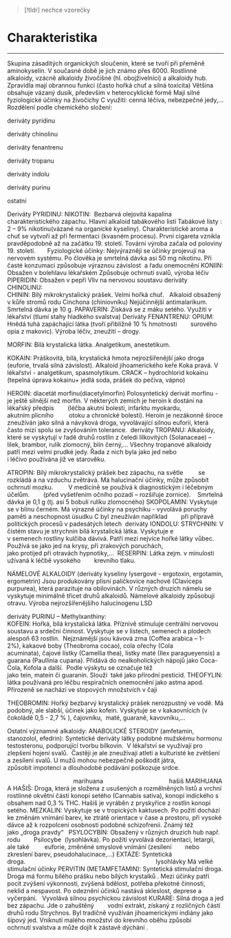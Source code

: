 > [!tldr]
> nechce vzorečky
# Charakteristika
---
Skupina zásaditých organických sloučenin, které se tvoří při přeměně aminokyselin.
V současné době je jich známo přes 6000.
Rostlinné alkaloidy, vzácně alkaloidy živočišné (hl. obojživelníci) a alkaloidy hub.
Zpravidla mají obrannou funkci (často hořká chuť a silná toxicita)
Většina obsahuje vázaný dusík, především v heterocyklické formě
Mají silné fyziologické účinky na živočichy C využití: cenná léčiva, nebezpečné jedy,…
Rozdělení podle chemického složení:

deriváty pyridinu

deriváty chinolinu

deriváty fenantrenu

deriváty tropanu 

deriváty indolu

deriváty purinu

ostatní

Deriváty PYRIDINU:
NIKOTIN: 
Bezbarvá olejovitá kapalina charakteristického zápachu.
Hlavní alkaloid tabákového listí
Tabákové listy : 2 – 9% nikotinu(vázané na organické kyseliny). Charakteristické aroma a chuť se vytvoří až při fermentaci (kvasném procesu).
První cigareta vznikla pravděpodobně až na začátku 19. století. Tovární výroba začala od poloviny 19. století.
      Fyziologické účinky:
Nejvýrazněji se účinky projevují na nervovém systému.
Po člověka je smrtelná dávka asi 50 mg nikotinu.
Při časté konzumaci způsobuje výraznou závislost  a řadu onemocnění
KONIIN:
Obsažen v bolehlavu lékařském
Způsobuje ochrnutí svalů, výroba léčiv
PIPERIDIN:
Obsažen v pepři
Vliv na nervovou soustavu
deriváty CHINOLINU:  
CHININ:
Bílý mikrokrystalický prášek.
Velmi hořká chuť.  
Alkaloid obsažený v kůře stromů rodu Cinchona (chiniovníku)
Nejúčinnější antimalarikum.
Smrtelná dávka je 10 g.
PAPAVERIN:
Získává se z máku setého.
Využití v lékařství (tlumí stahy hladkého svalstva)
Deriváty FENANTRENU:
OPIUM:
Hnědá tuhá zapáchající látka (tvoří přibližně 10 % hmotnosti
       surového opia z makovic).
Výroba léčiv, zneužití – drogy.

MORFIN:
Bílá krystalická látka.
Analgetikum, anestetikum.

KOKAIN:
Práškovitá, bílá, krystalická hmota nejrozšířenější jako droga
       (euforie, trvalá silná závislost).
Alkaloid jihoamerického keře Koka pravá.
 V lékařství - analgetikum, spasmolytikum.
CRACK – hydrochlorid kokainu
      (tepelná úprava kokainu+ jedlá soda, prášek do pečiva, vápno)

HEROIN:
diacetát morfinu(diacetylmorfin)
Polosyntetický derivát morfinu - je ještě silnější než morfin.
V některých zemích je heroin k dostání na lékařský předpis
       (léčba akutní bolesti, infarktu myokardu, akutním plicního
        otoku a chronické bolesti).
 Heroin je nezákonně široce zneužíván jako silná a návyková droga, vyvolávající silnou euforii, která často mizí spolu se zvyšováním tolerance. 
deriváty TROPANU:
Alkaloidy, které se vyskytují v řadě druhů rostlin z čeledi lilkovitých (Solanaceae) – lilek, brambor, rulík zlomocný, blín černý,…
Všechny tropanové alkaloidy patří mezi velmi prudké jedy. Řada z nich byla jako jed nebo i léčivo používána již ve starověku.

ATROPIN:
Bílý mikrokrystalický prášek bez zápachu, na světle
        se rozkládá a na vzduchu zvětrává.
Má halucinační účinky, může způsobit ochrnutí mozku.
        V medicíně se používá k diagnostickým i léčebným účelům.
       (před vyšetřením očního pozadí – rozšiřuje zornice).   
Smrtelná dávka je 0,1 g (tj. asi 5 bobulí rulíku zlomocného)
SKOPOLAMIN:
Vyskytuje se v blínu černém.
Má výrazné účinky na psychiku - vyvolává poruchy
       paměti a neschopnost úsudku C byl zneužíván například
       při přípravě politických procesů v padesátých letech 
deriváty IONDOLU:
STRYCHNIN:
V čistém stavu je strychnin bílá krystalická látka.
Vyskytuje e v semenech rostliny kulčiba dávivá.
Patří mezi nejvíce hořké látky vůbec.
Používá se jako jed na krysy, při zrakových poruchách,   jako protijed při otravách hypnotiky,… 
RESERPIN:
Látka zejm. v minulosti užívaná k léčbě vysokého
       krevního tlaku. 

NÁMELOVÉ ALKALOIDY
(deriváty kyseliny lysergové - ergotoxin, ergotamin, ergometrin)
Jsou produkovány plísní paličkovice nachové (Claviceps purpurea), která parazituje na obilovinách.
V různých druzích námelu se vyskytuje minimálně třicet druhů alkaloidů.
Námelové alkaloidy způsobují otravu.
Výroba nejrozšířenějšího halucinogenu LSD

deriváty PURINU – Methylxanthiny:  
KOFEIN:
Hořká, bílá krystalická látka.
Příznivě stimuluje centrální nervovou soustavu a srdeční činnost.
Vyskytuje se v listech, semenech a plodech alespoň 63 rostlin.  Nejznámější jsou kávová zrna (Coffea arabica – 1-2%), kakaové boby (Theobroma cocao), cola ořechy (Cola acuminata), čajové lístky (Camellia thea), lístky maté (Ilex paragueyensis) a guarana (Paullinia cupana).
Přidává do nealkoholických nápojů jako Coca-Cola, Kofola a další.  Podle výskytu se označuje též jako tein, matein či guaranin.
Slouží  také jako přírodní pesticid.
THEOFYLIN:
látka používaná pro léčbu respiračních onemocnění jako astma apod.
Přirozeně se nachází ve stopových množstvích v čaji

THEOBROMIN:
Hořký bezbarvý krystalický prášek nerozpustný ve vodě.
Má podobný, ale slabší, účinek jako kofein.
Vyskytuje se v kakaovnících (v čokoládě 0,5 - 2,7 % ), čajovníku,  maté, guaraně, kavovníku,…


Ostatní významné alkaloidy:
ANABOLICKÉ STEROIDY (amfetamin, stanozolol, efedrin):
Syntetické deriváty látky podobné mužskému hormonu testosteronu, podporující tvorbu bílkovin. 
V lékařství se využívají pro zlepšení hojení svalů.  Častěji je ale zneužívají atleti a kulturisté ke zvětšení a zesílení svalů.
U mužů mohou nebezpečně poškodit játra, způsobit impotenci a dlouhodobé podávání poškozuje srdce. 

                                       marihuana                                       hašiš
MARIHUANA A HAŠIŠ:
Droga, která je složena z usušených a rozmělněných listů a vrchní rostlinné okvětní části konopí setého (Cannabis sativa), konopí indického s obsahem nad 0,3 % THC.
Hašiš je vyráběn z pryskyřice z rostlin konopí setého.
MEZKALIN:
Vyskytuje se v tropických kaktusech.
Po požití dochází ke změnám vnímání barev, ke ztrátě orientace v čase a prostoru, při vysoké dávce až k rozpolcení osobnosti podobné schizofrenii.
Známý též jako „droga pravdy“  
PSYLOCYBIN:
Obsažený v různých druzích hub např. rodu
       Psilocybe  (lysohlávka).
Po požití vyvolává dezorientaci, letargii, ale také 
       euforie, změněné smyslové vnímání (zesílení
       nebo zkreslení barev, pseudohalucinace,…)
EXTÁZE:
Syntetická droga.                                                                             lysohlávky
Má velké stimulační účinky
PERVITIN (METAMFETAMIN):
Syntetická stimulační droga.
Droga má formu bílého prášku nebo bílých krystalků .
Mezi účinky patří pocit zvýšení výkonnosti, zvýšená bdělost, potřeba překotné činnosti, neklid a nespavost. Po odeznění účinků nastává skleslost, deprese a vyčerpání.  
Vyvolává silnou psychickou závislost
KURARE:
Silná droga a jed bez zápachu. Jde o zahuštěný
       vodní extrakt, získaný z rozličných částí  druhů rodu Strychnos.
Byl tradičně využíván jihoamerickými indiány jako šípový jed.
Vniknutí malého množství do krevního oběhu způsobí
       ochrnutí svalstva a může dojít k zástavě dýchání .

